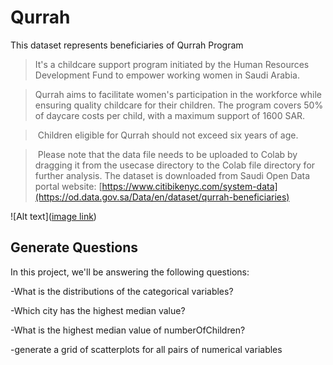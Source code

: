 
# Qurrah
This dataset represents beneficiaries of Qurrah Program

<a id='intro'></a>

> It's a childcare support program initiated by the Human Resources Development Fund to empower working women in Saudi Arabia.

> Qurrah aims to facilitate women's participation in the workforce while ensuring quality childcare for their children. The program covers 50% of daycare costs per child, with a maximum support of 1600 SAR.

>  Children eligible for Qurrah should not exceed six years of age.

>  Please note that the data file needs to be uploaded to Colab by dragging it from the usecase directory to the Colab file directory for further analysis.
> The dataset is downloaded from Saudi Open Data portal website: [https://www.citibikenyc.com/system-data](https://od.data.gov.sa/Data/en/dataset/qurrah-beneficiaries)

![Alt text]([image link](https://www.google.com/url?sa=i&url=https%3A%2F%2Ftakamolholding.com%2Fen%2Fqurrah%2F&psig=AOvVaw3uyXvCKYrLayTm2VT228fY&ust=1712106226185000&source=images&cd=vfe&opi=89978449&ved=0CBIQjRxqFwoTCMDDnu6qooUDFQAAAAAdAAAAABAE))

## **Generate Questions**

In this project, we'll be answering the following questions:

-What is the distributions of the categorical variables?

-Which city has the highest median value?

-What is the highest median value of numberOfChildren?

-generate a grid of scatterplots for all pairs of numerical variables
